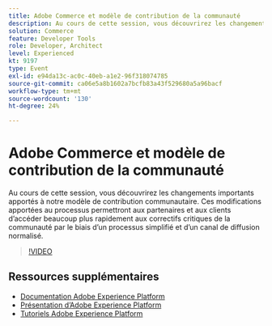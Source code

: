 ```yaml
---
title: Adobe Commerce et modèle de contribution de la communauté
description: Au cours de cette session, vous découvrirez les changements importants apportés à notre modèle de contribution communautaire. Ces modifications apportées au processus permettront aux partenaires et aux clients d’accéder beaucoup plus rapidement aux correctifs critiques de la communauté par le biais d’un processus simplifié et d’un canal de diffusion normalisé.
solution: Commerce
feature: Developer Tools
role: Developer, Architect
level: Experienced
kt: 9197
type: Event
exl-id: e94da13c-ac0c-40eb-a1e2-96f318074785
source-git-commit: ca06e5a8b1602a7bcfb83a43f529680a5a96bacf
workflow-type: tm+mt
source-wordcount: '130'
ht-degree: 24%

---
```


# Adobe Commerce et modèle de contribution de la communauté

Au cours de cette session, vous découvrirez les changements importants apportés à notre modèle de contribution communautaire. Ces modifications apportées au processus permettront aux partenaires et aux clients d’accéder beaucoup plus rapidement aux correctifs critiques de la communauté par le biais d’un processus simplifié et d’un canal de diffusion normalisé.

>[!VIDEO](https://video.tv.adobe.com/v/337766/?quality=12&learn=on&hidetitle=true)

## Ressources supplémentaires

- [Documentation Adobe Experience Platform](https://experienceleague.adobe.com/docs/experience-platform.html?lang=fr)
- [Présentation d’Adobe Experience Platform](https://experienceleague.adobe.com/docs/experience-platform/landing/home.html?lang=fr)
- [Tutoriels Adobe Experience Platform](https://experienceleague.adobe.com/docs/platform-learn/tutorials/overview.html?lang=fr)
